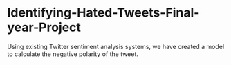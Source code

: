 # Identifying-Hated-Tweets-Final-year-Project
Using existing Twitter sentiment analysis systems, we have created a model to calculate the negative polarity of the tweet.
